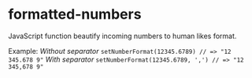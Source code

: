 # formatted-numbers
JavaScript function beautify incoming numbers to human likes format.

Example:
_Without separator_
`setNumberFormat(12345.6789) // => "12 345.678 9"`
_With separator_
`setNumberFormat(12345.6789, ',') // => "12 345,678 9"`
